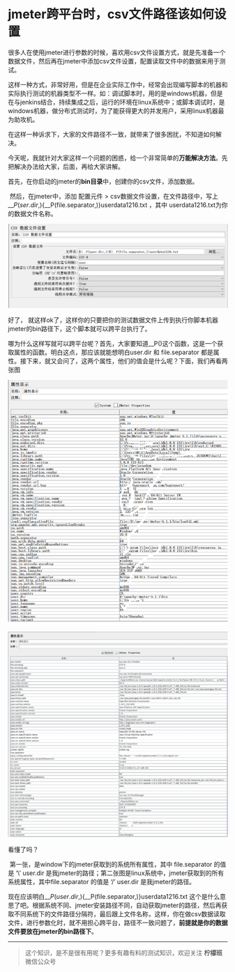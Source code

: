 # jmeter跨平台时，csv文件路径该如何设置

​	很多人在使用jmeter进行参数的时候，喜欢用csv文件设置方式，就是先准备一个数据文件，然后再在jmeter中添加csv文件设置，配置读取文件中的数据来用于测试。

​	这样一种方式，非常好用，但是在企业实际工作中，经常会出现编写脚本的机器和实际执行测试的机器类型不一样。如：调试脚本时，用的是windows机器，但是在与jenkins结合，持续集成之后，运行的环境在linux系统中；或脚本调试时，是windows机器，做分布式测试时，为了能获得更大的并发用户，采用linux机器最为助攻机。

​	在这样一种诉求下，大家的文件路径不一致，就带来了很多困扰，不知道如何解决。

​	今天呢，我就针对大家这样一个问题的困惑，给一个非常简单的**万能解决方法**。先把解决办法给大家，后面，再给大家讲解。

​	首先，在你启动的jmeter的**bin目录**中，创建你的csv文件，添加数据。

​	然后，在jmeter中，添加 配置元件 > csv数据文件设置，在文件路径中，写上 ${\_\_P(ser.dir,)}${__P(file.separator,)}userdata1216.txt ，其中 userdata1216.txt为你的数据文件名称。

![image-20191216180554673](image/image-54673.png)

好了， 就这样ok了，这样你的只要把你的测试数据文件上传到执行你脚本机器jmeter的bin路径下，这个脚本就可以跨平台执行了。

​	哪为什么这样写就可以跨平台呢？首先，大家要知道__P()这个函数，这是一个获取属性的函数。明白这点，那应该就能想明白user.dir 和 file.separator 都是属性。接下来，就又会问了，这两个属性，他们的值会是什么呢？下面，我们再看两张图

![image-20191216184952023](image/image-52023.png)

![linuxsystem](image/linuxsystem.jpg)

看懂了吗？

​	第一张，是window下的jmeter获取到的系统所有属性，其中 file.separator 的值是 ‘\’  user.dir 是我jmeter的路径；第二张图是linux系统中，jmeter获取到的所有系统属性，其中file.separator 的值是 ‘/’  user.dir 是我jmeter的路径。

现在应该明白${\_\_P(user.dir,)}${__P(file.separator,)}userdata1216.txt  这个是什么意思了吧。根据系统不同、jmeter安装路径不同，自动获取jmeter的路径，然后再获取不同系统下的文件路径分隔符，最后跟上文件名称，这样，你在做csv数据读取文件，进行参数化时，就不用担心跨平台，路径不一致问题了，**前提就是你的数据文件要放在jmeter的bin路径下**。

---
> 这个知识，是不是很有用呢？更多有趣有料的测试知识，欢迎关注 **柠檬班**微信公众号